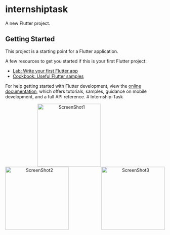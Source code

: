 # internshiptask

A new Flutter project.

## Getting Started

This project is a starting point for a Flutter application.

A few resources to get you started if this is your first Flutter project:

- [Lab: Write your first Flutter app](https://docs.flutter.dev/get-started/codelab)
- [Cookbook: Useful Flutter samples](https://docs.flutter.dev/cookbook)

For help getting started with Flutter development, view the
[online documentation](https://docs.flutter.dev/), which offers tutorials,
samples, guidance on mobile development, and a full API reference.
#   I n t e r n s h i p - T a s k 
 
<p align="center">
  <img src="https://github.com/Pankajbarad18/Internship-Task/assets/102031157/c40422bf-233d-4303-99d2-35f05ec33460" width="200" title="ScreenShot1" style="margin-right: 100px;">
  <img src="https://github.com/Pankajbarad18/Internship-Task/assets/102031157/d3b932b9-1919-4ae1-824e-b0ad6f999bd1" width="200" title="ScreenShot2" style="margin-right: 100px;">
  <img src="https://github.com/Pankajbarad18/Internship-Task/assets/102031157/7bacece3-a339-426b-88d1-55e0d8454883" width="200" title="ScreenShot3">
</p>
